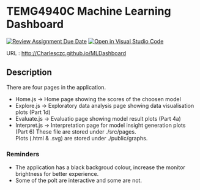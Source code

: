 # TEMG4940C Machine Learning Dashboard

[![Review Assignment Due Date](https://classroom.github.com/assets/deadline-readme-button-24ddc0f5d75046c5622901739e7c5dd533143b0c8e959d652212380cedb1ea36.svg)](https://classroom.github.com/a/j9L-PpoX)
[![Open in Visual Studio Code](https://classroom.github.com/assets/open-in-vscode-718a45dd9cf7e7f842a935f5ebbe5719a5e09af4491e668f4dbf3b35d5cca122.svg)](https://classroom.github.com/online_ide?assignment_repo_id=11472783&assignment_repo_type=AssignmentRepo)

URL : http://Charlesczc.github.io/MLDashboard

## Description

There are four pages in the application.

- Home.js -> Home page showing the scores of the choosen model
- Explore.js -> Exploratory data analysis page showing data visualisation plots (Part 1d)
- Evaluate.js -> Evaluatio page showing model result plots (Part 4a)
- Interpret.js -> Interpretation page for model insight generation plots (Part 6)
  These file are stored under ./src/pages.  
  Plots (.html & .svg) are stored under ./public/graphs.

### Reminders

- The application has a black backgroud colour, increase the monitor brightness for better experience.
- Some of the polt are interactive and some are not.
